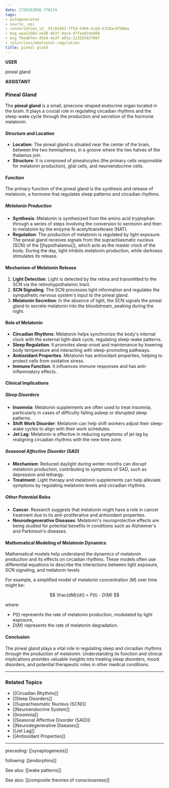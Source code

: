 ```yaml
---
date: 1720162056.778174
tags:
- autogenerated
- source__oai
- conversation_id__5fc81962-ff54-4304-bcb8-5318ac8f08ea
- msg_aaa21b6d-e430-4b3f-9ac4-d7fae824eb08
- msg_fbed87ee-d5e8-4a3f-a65a-22329392760f
- colorclass/emotional-regulation
title: pineal gland
---
```


**USER**

pineal gland


**ASSISTANT**

### Pineal Gland

The **pineal gland** is a small, pinecone-shaped endocrine organ located in the brain. It plays a crucial role in regulating circadian rhythms and the sleep-wake cycle through the production and secretion of the hormone melatonin.

#### Structure and Location

- **Location**: The pineal gland is situated near the center of the brain, between the two hemispheres, in a groove where the two halves of the thalamus join. 
- **Structure**: It is composed of pinealocytes (the primary cells responsible for melatonin production), glial cells, and neuroendocrine cells.

#### Function

The primary function of the pineal gland is the synthesis and release of melatonin, a hormone that regulates sleep patterns and circadian rhythms.

##### Melatonin Production

- **Synthesis**: Melatonin is synthesized from the amino acid tryptophan through a series of steps involving the conversion to serotonin and then to melatonin by the enzyme N-acetyltransferase (NAT).
- **Regulation**: The production of melatonin is regulated by light exposure. The pineal gland receives signals from the suprachiasmatic nucleus (SCN) of the [[hypothalamus]], which acts as the master clock of the body. During the day, light inhibits melatonin production, while darkness stimulates its release.

#### Mechanism of Melatonin Release

1. **Light Detection**: Light is detected by the retina and transmitted to the SCN via the retinohypothalamic tract.
2. **SCN Signaling**: The SCN processes light information and regulates the sympathetic nervous system's input to the pineal gland.
3. **Melatonin Secretion**: In the absence of light, the SCN signals the pineal gland to secrete melatonin into the bloodstream, peaking during the night.

#### Role of Melatonin

- **Circadian Rhythms**: Melatonin helps synchronize the body's internal clock with the external light-dark cycle, regulating sleep-wake patterns.
- **Sleep Regulation**: It promotes sleep onset and maintenance by lowering body temperature and interacting with sleep-promoting pathways.
- **Antioxidant Properties**: Melatonin has antioxidant properties, helping to protect cells from oxidative stress.
- **Immune Function**: It influences immune responses and has anti-inflammatory effects.

#### Clinical Implications

##### Sleep Disorders

- **Insomnia**: Melatonin supplements are often used to treat insomnia, particularly in cases of difficulty falling asleep or disrupted sleep patterns.
- **Shift Work Disorder**: Melatonin can help shift workers adjust their sleep-wake cycles to align with their work schedules.
- **Jet Lag**: Melatonin is effective in reducing symptoms of jet lag by realigning circadian rhythms with the new time zone.

##### Seasonal Affective Disorder (SAD)

- **Mechanism**: Reduced daylight during winter months can disrupt melatonin production, contributing to symptoms of SAD, such as depression and lethargy.
- **Treatment**: Light therapy and melatonin supplements can help alleviate symptoms by regulating melatonin levels and circadian rhythms.

##### Other Potential Roles

- **Cancer**: Research suggests that melatonin might have a role in cancer treatment due to its anti-proliferative and antioxidant properties.
- **Neurodegenerative Diseases**: Melatonin's neuroprotective effects are being studied for potential benefits in conditions such as Alzheimer's and Parkinson's diseases.

#### Mathematical Modeling of Melatonin Dynamics

Mathematical models help understand the dynamics of melatonin production and its effects on circadian rhythms. These models often use differential equations to describe the interactions between light exposure, SCN signaling, and melatonin levels.

For example, a simplified model of melatonin concentration ($M$) over time might be:

$$
\frac{dM}{dt} = P(t) - D(M)
$$

where:
- $P(t)$ represents the rate of melatonin production, modulated by light exposure,
- $D(M)$ represents the rate of melatonin degradation.

#### Conclusion

The pineal gland plays a vital role in regulating sleep and circadian rhythms through the production of melatonin. Understanding its function and clinical implications provides valuable insights into treating sleep disorders, mood disorders, and potential therapeutic roles in other medical conditions.

---

### Related Topics

- [[Circadian Rhythms]]
- [[Sleep Disorders]]
- [[Suprachiasmatic Nucleus (SCN)]]
- [[Neuroendocrine System]]
- [[Insomnia]]
- [[Seasonal Affective Disorder (SAD)]]
- [[Neurodegenerative Diseases]]
- [[Jet Lag]]
- [[Antioxidant Properties]]


---

preceding: [[synaptogenesis]]  


following: [[endorphins]]

See also: [[wake patterns]]


See also: [[composite theories of consciousness]]